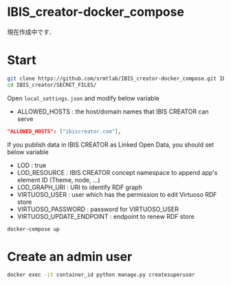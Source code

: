 # IBIS_creator-docker_compose
現在作成中です．


# Start
```bash
git clone https://github.com/srmtlab/IBIS_creator-docker_compose.git IBIS_creator
cd IBIS_creator/SECRET_FILES/
```

Open `local_settings.json` and modify below variable  
- ALLOWED_HOSTS : the host/domain names that IBIS CREATOR can serve
```json
"ALLOWED_HOSTS": ["ibiscreator.com"],
```

If you publish data in IBIS CREATOR as Linked Open Data, you should set below variable  
- LOD : true  
- LOD_RESOURCE : IBIS CREATOR concept namespace to append app's element ID (Theme, node, ...)  
- LOD_GRAPH_URI : URI to identify RDF graph  
- VIRTUOSO_USER : user which has the permission to edit Virtuoso RDF store  
- VIRTUOSO_PASSWORD : password for VIRTUOSO_USER  
- VIRTUOSO_UPDATE_ENDPOINT : endpoint to renew RDF store  

```bash
docker-compose up
```

# Create an admin user
```bash
docker exec -it container_id python manage.py createsuperuser
```
